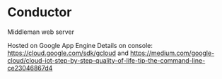 # Conductor
Middleman web server

Hosted on Google App Engine
Details on console: https://cloud.google.com/sdk/gcloud and https://medium.com/google-cloud/cloud-iot-step-by-step-quality-of-life-tip-the-command-line-ce23046867d4
